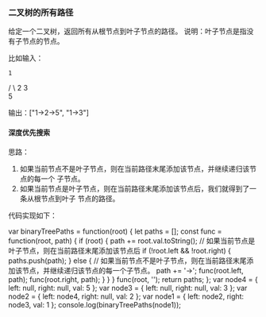 
### 二叉树的所有路径

给定一个二叉树，返回所有从根节点到叶子节点的路径。
说明：叶子节点是指没有子节点的节点。

比如输入：

    1
   / \ 
   2  3
   \
    5

输出：["1->2->5", "1->3"]

#### 深度优先搜索

思路：
1. 如果当前节点不是叶子节点，则在当前路径末尾添加该节点，并继续递归该节点的每一个
子节点。
2. 如果当前节点是叶子节点，则在当前路径末尾添加该节点后，我们就得到了一条从根节点到叶子
节点的路径。

代码实现如下：

var binaryTreePaths = function(root) {
  let paths = [];
  const func = function(root, path) {
    if (root) {
      path += root.val.toString();
      // 如果当前节点是叶子节点，则在当前路径末尾添加该节点后
      if (!root.left && !root.right) {
        paths.push(path);
      } else {
        // 如果当前节点不是叶子节点，则在当前路径末尾添加该节点，并继续递归该节点的每一个子节点。
        path += '->';
        func(root.left, path);
        func(root.right, path);
      }
    }
  }
  func(root, '');
  return paths;
};
var node4 = { left: null, right: null, val: 5 };
var node3 = { left: null, right: null, val: 3 };
var node2 = { left: node4, right: null, val: 2 };
var node1 = { left: node2, right: node3, val: 1 };
console.log(binaryTreePaths(node1));











 
